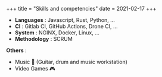 +++
title = "Skills and competencies"
date = 2021-02-17
+++

- **Languages** : Javascript, Rust, Python, ...
- **CI** : Gitlab CI, GitHub Actions, Drone CI, ...
- **System** : NGINX, Docker, Linux, ...
- **Methodology** : SCRUM

**Others** :

- Music 🎵 (Guitar, drum and music workstation)
- Video Games 🎮